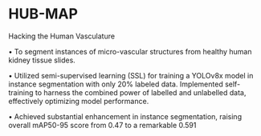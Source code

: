 # HUB-MAP
Hacking the Human Vasculature

• To segment instances of micro-vascular structures from healthy human kidney tissue slides.

• Utilized semi-supervised learning (SSL) for training a YOLOv8x model in instance segmentation with only 20% labeled data. Implemented self-training to harness the combined power of labelled and unlabelled data, effectively optimizing model performance.

• Achieved substantial enhancement in instance segmentation, raising overall mAP50-95 score from 0.47 to a remarkable 0.591
